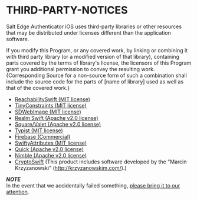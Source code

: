 # THIRD-PARTY-NOTICES

Salt Edge Authenticator iOS uses third-party libraries or other resources that may be distributed under licenses different than the application software.  

If you modify this Program, or any covered work, by linking or combining it with third party library (or a modified version of that library), containing parts covered by the terms of library's license, the licensors of this Program grant you additional permission to convey the resulting work. {Corresponding Source for a non-source form of such a combination shall include the source code for the parts of [name of library] used as well as that of the covered work.}  

* [ReachabilitySwift (MIT license)](https://raw.githubusercontent.com/ashleymills/Reachability.swift/master/LICENSE)
* [TinyConstraints (MIT license)](https://raw.githubusercontent.com/roberthein/TinyConstraints/master/LICENSE)
* [SDWebImage (MIT license)](https://raw.githubusercontent.com/SDWebImage/SDWebImage/master/LICENSE)
* [Realm Swift (Apache v2.0 license)](https://raw.githubusercontent.com/realm/realm-cocoa/master/LICENSE)
* [Square/Valet (Apache v2.0 license)](https://raw.githubusercontent.com/square/Valet/master/LICENSE)
* [Typist (MIT license)](https://raw.githubusercontent.com/totocaster/Typist/master/LICENSE)
* [Firebase (Commercial)](https://firebase.google.com/terms)
* [SwiftyAttributes (MIT license)](https://raw.githubusercontent.com/eddiekaiger/SwiftyAttributes/master/LICENSE)
* [Quick (Apache v2.0 license)](https://raw.githubusercontent.com/Quick/Quick/master/LICENSE)
* [Nimble (Apache v2.0 license)](https://raw.githubusercontent.com/Quick/Nimble/master/LICENSE)
* [CryptoSwift](https://raw.githubusercontent.com/krzyzanowskim/CryptoSwift/master/LICENSE) (This product includes softwаre developed by the "Marcin Krzyzanowski" (http://krzyzanowskim.com/).)


***NOTE***  
In the event that we accidentally failed something, [please bring it to our attention](https://www.saltedge.com/pages/contact_support).

